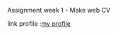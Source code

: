 Assignment week 1 - Make web CV


link profile :<a href="https://farhanwew.github.io/Web-programming/Profile%20-%20Assigmnet%20week%201/index.html">my profile</a>
